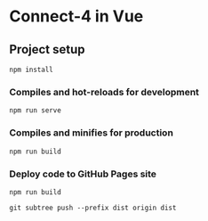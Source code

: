 # Connect-4 in Vue

## Project setup
```
npm install
```

### Compiles and hot-reloads for development
```
npm run serve
```

### Compiles and minifies for production
```
npm run build
```

### Deploy code to GitHub Pages site
```
npm run build
```
```
git subtree push --prefix dist origin dist
```